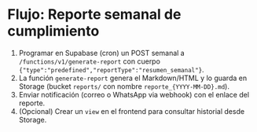 # Flujo: Reporte semanal de cumplimiento
1. Programar en Supabase (cron) un POST semanal a `/functions/v1/generate-report` con cuerpo `{"type":"predefined","reportType":"resumen_semanal"}`.
2. La función `generate-report` genera el Markdown/HTML y lo guarda en Storage (bucket `reports/` con nombre `reporte_{YYYY-MM-DD}.md`).
3. Enviar notificación (correo o WhatsApp via webhook) con el enlace del reporte.
4. (Opcional) Crear un `view` en el frontend para consultar historial desde Storage.
